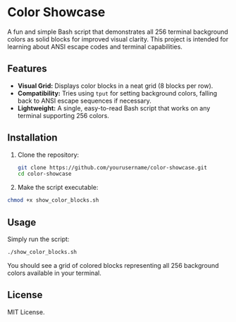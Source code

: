 # Color Showcase

A fun and simple Bash script that demonstrates all 256 terminal background colors as solid blocks for improved visual clarity. This project is intended for learning about ANSI escape codes and terminal capabilities.

## Features

- **Visual Grid:** Displays color blocks in a neat grid (8 blocks per row).
- **Compatibility:** Tries using `tput` for setting background colors, falling back to ANSI escape sequences if necessary.
- **Lightweight:** A single, easy-to-read Bash script that works on any terminal supporting 256 colors.

## Installation

1. Clone the repository:

   ```bash
   git clone https://github.com/yourusername/color-showcase.git
   cd color-showcase

   ```

2. Make the script executable:

```bash
chmod +x show_color_blocks.sh
```

## Usage

Simply run the script:

```bash
./show_color_blocks.sh
```

You should see a grid of colored blocks representing all 256 background colors available in your terminal.

## License

MIT License.
